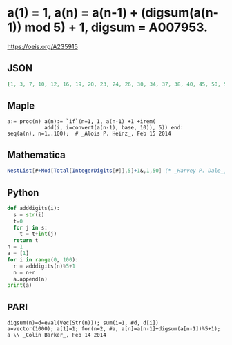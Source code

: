# a\(1\) \= 1, a\(n\) \= a\(n\-1\) \+ \(digsum\(a\(n\-1\)\) mod 5\) \+ 1, digsum \= A007953\.
https://oeis.org/A235915
## JSON
```JSON
[1, 3, 7, 10, 12, 16, 19, 20, 23, 24, 26, 30, 34, 37, 38, 40, 45, 50, 51, 53, 57, 60, 62, 66, 69, 70, 73, 74, 76, 80, 84, 87, 88, 90, 95, 100, 102, 106, 109, 110, 113, 114, 116, 120, 124, 127, 128, 130, 135, 140, 141]
```
## Maple
```Maple
a:= proc(n) a(n):= `if`(n=1, 1, a(n-1) +1 +irem(
            add(i, i=convert(a(n-1), base, 10)), 5)) end:
seq(a(n), n=1..100);  # _Alois P. Heinz_, Feb 15 2014
```
## Mathematica
```Mathematica
NestList[#+Mod[Total[IntegerDigits[#]],5]+1&,1,50] (* _Harvey P. Dale_, Nov 23 2023 *)
```
## Python
```Python
def adddigits(i):
  s = str(i)
  t=0
  for j in s:
    t = t+int(j)
  return t
n = 1
a = [1]
for i in range(0, 100):
  r = adddigits(n)%5+1
  n = n+r
  a.append(n)
print(a)
```
## PARI
```PARI
digsum(n)=d=eval(Vec(Str(n))); sum(i=1, #d, d[i])
a=vector(1000); a[1]=1; for(n=2, #a, a[n]=a[n-1]+digsum(a[n-1])%5+1); a \\ _Colin Barker_, Feb 14 2014
```
